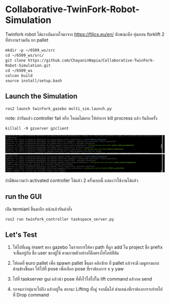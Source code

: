 # Collaborative-TwinFork-Robot-Simulation

Twinfork robot ได้แรงบันดาลใจมาจาก https://filics.eu/en/ ลักษณะคือ หุ่นยอน forklift 2 ที่ทำงานร่วมกัน
ยก pallet

```
mkdir -p ~/6509_ws/src
cd ~/6509_ws/src/
git clone https://github.com/ChayaninNapia/Collaborative-TwinFork-Robot-Simulation.git
cd ~/6509_ws
colcon build
source install/setup.bash
```

## Launch the Simulation

```
ros2 launch twinfork_gazebo multi_sim.launch.py 
```

note: ถ้ารันแล้ว controller fail หรือ โหลดไม่ครบ ให้ทำการ kill procress แล้ว รันอีกครั้ง 

```
killall -9 gzserver gzclient
```

![bruh](image/red_log.png)
![bruh](image/green_log.png)

ถ้ามีข้อความว่า activated controller ได้แล้ว 2 ครั้งแบบนี้ แสดงว่าใช้งานได้แล้ว

## run the GUI

เปิด termianl ขึ้นมาอีก หน้าแล้วรันคำสั่ง

```
ros2 run twinfork_controller taskspace_server.py 
```

## Let's Test

1. ให้ไปที่เมนู insert ของ gazebo ในรายการให้หา path ที่ถูก add ใน project ชื่อ prefix จะขึ้นอยู่กับ ชื่อ user ของผู้ใช้ ตามภาพตัวอย่างก็คือตรงไฮไลท์สีส้ม 

2. ให้กดที่ euro pallet เพื่อ spawn pallet ขึ้นมา คลิกซ้าย ที่ pallet แล้วจะมี เมนูทางแถบด้านข้างขึ้นมา ให้ไปที่ pose เพื่อเลือก pose ที่เราต้องการ x y yaw

3. ไปที่ taskserver gui แล้วนำ pose ที่ตั้งไว้ใส่ไปใน lift command แล้วกด send 

4. รอจนกว่าหุ่นจะไปถึง แล้วอยู่ใน สถานะ Lifting ทั้งคู่ จากนั้นใส่ ตำแหน่งที่เราต้องการจะย้ายไปที่ Drop command